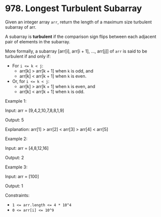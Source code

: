 # 978. Longest Turbulent Subarray

Given an integer array `arr`, return the length of a maximum size turbulent subarray of arr.

A subarray is **turbulent** if the comparison sign flips between each adjacent pair of elements in the subarray.

More formally, a subarray [arr[i], arr[i + 1], ..., arr[j]] of `arr` is said to be turbulent if and only if:

- For `i <= k < j`:
    - arr[k] > arr[k + 1] when `k` is odd, and
    - arr[k] < arr[k + 1] when `k` is even.
- Or, for `i <= k < j`:
    - arr[k] > arr[k + 1] when `k` is even, and
    - arr[k] < arr[k + 1] when `k` is odd.


Example 1:

Input: arr = [9,4,2,10,7,8,8,1,9]

Output: 5

Explanation: arr[1] > arr[2] < arr[3] > arr[4] < arr[5]

Example 2:

Input: arr = [4,8,12,16]

Output: 2

Example 3:

Input: arr = [100]

Output: 1


Constraints:

- `1 <= arr.length <= 4 * 10^4`
- `0 <= arr[i] <= 10^9`


